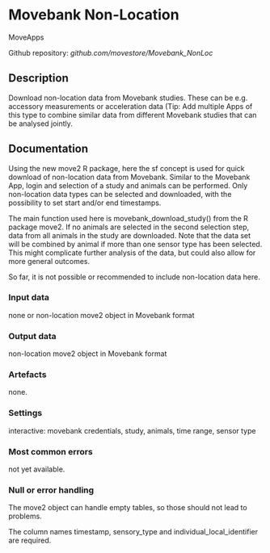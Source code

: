 # Movebank Non-Location

MoveApps

Github repository: *github.com/movestore/Movebank_NonLoc*

## Description
Download non-location data from Movebank studies. These can be e.g. accessory measurements or acceleration data (Tip: Add multiple Apps of this type to combine similar data from different Movebank studies that can be analysed jointly.

## Documentation
Using the new move2 R package, here the sf concept is used for quick download of non-location data from Movebank. Similar to the Movebank App, login and selection of a study and animals can be performed. Only non-location data types can be selected and downloaded, with the possibility to set start and/or end timestamps.

The main function used here is movebank_download_study() from the R package move2. If no animals are selected in the second selection step, data from all animals in the study are downloaded. Note that the data set will be combined by animal if more than one sensor type has been selected. This might complicate further analysis of the data, but could also allow for more general outcomes.

So far, it is not possible or recommended to include non-location data here.

### Input data
none or
non-location move2 object in Movebank format


### Output data
non-location move2 object in Movebank format

### Artefacts
none.

### Settings 
interactive: movebank credentials, study, animals, time range, sensor type

### Most common errors
not yet available.


### Null or error handling
The move2 object can handle empty tables, so those should not lead to problems.

The column names timestamp, sensory_type and individual_local_identifier are required.

